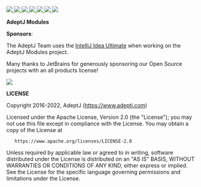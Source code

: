 <p>

  <a href="https://www.apache.org/licenses/LICENSE-2.0">
   <img src="https://img.shields.io/badge/license-Apache%202-blue.svg">  
  </a>

  <a href="https://docs.osgi.org/specification/#release-8">
   <img src="https://img.shields.io/badge/OSGi-R8-orange?style=flat">
  </a>

  <a href="https://app.circleci.com/pipelines/github/AdeptJ/adeptj-modules">
     <img src="https://img.shields.io/circleci/build/github/AdeptJ/adeptj-modules/main">
  </a>

  <a href="https://sonarcloud.io/project/overview?id=AdeptJ_adeptj-modules">
     <img src="https://sonarcloud.io/api/project_badges/measure?project=AdeptJ_adeptj-modules&metric=reliability_rating&view=list">
  </a>

  <a href="https://sonarcloud.io/project/overview?id=AdeptJ_adeptj-modules">
     <img src="https://sonarcloud.io/api/project_badges/measure?project=AdeptJ_adeptj-modules&metric=security_rating">
  </a>

  <a href="https://sonarcloud.io/project/overview?id=AdeptJ_adeptj-modules">
     <img src="https://sonarcloud.io/api/project_badges/measure?project=AdeptJ_adeptj-modules&metric=vulnerabilities">
  </a>

  <a href="https://twitter.com/_AdeptJ">
     <img src="https://img.shields.io/badge/twitter-AdeptJ-f08d1c.svg?style=social&style=flat"> 
  </a>

</p>

**AdeptJ Modules**

**Sponsors**:

The AdeptJ Team uses the [IntelliJ Idea Ultimate](https://www.jetbrains.com/idea/) when working on the AdeptJ Modules
project.

Many thanks to JetBrains for generously sponsoring our Open Source projects with an all products license!

<a href="https://www.jetbrains.com">
    <img src="https://resources.jetbrains.com/storage/products/company/brand/logos/jb_beam.svg"> 
</a>

**LICENSE**

Copyright 2016-2022, AdeptJ (https://www.adeptj.com)

Licensed under the Apache License, Version 2.0 (the "License");
you may not use this file except in compliance with the License.
You may obtain a copy of the License at

       https://www.apache.org/licenses/LICENSE-2.0

Unless required by applicable law or agreed to in writing, software
distributed under the License is distributed on an "AS IS" BASIS,
WITHOUT WARRANTIES OR CONDITIONS OF ANY KIND, either express or implied.
See the License for the specific language governing permissions and
limitations under the License.